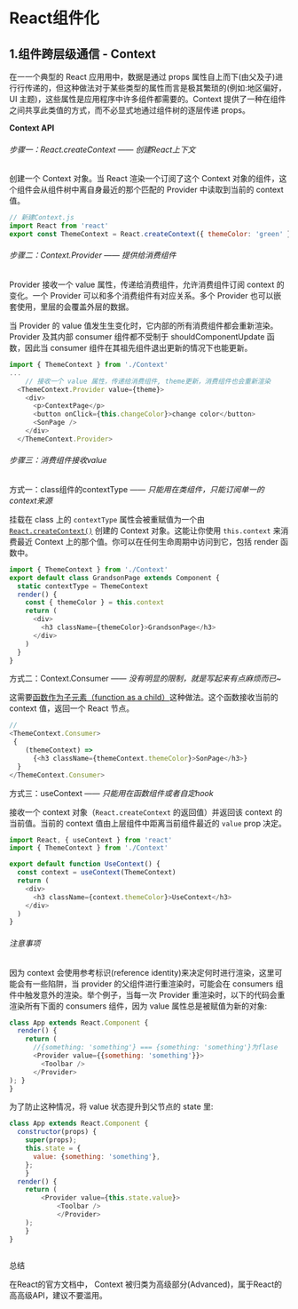 # React组件化

## 1.组件跨层级通信 **- Context**

在⼀一个典型的 React 应⽤用中，数据是通过 props 属性⾃上⽽下(由⽗及子)进⾏行传递的，但这种做法对于某些类型的属性⽽言是极其繁琐的(例如:地区偏好，UI 主题)，这些属性是应⽤程序中许多组件都需要的。Context 提供了一种在组件之间共享此类值的方式，⽽不必显式地通过组件树的逐层传递 props。

**Context API**

###### 步骤一：React.createContext —— 创建React上下文

创建一个 Context 对象。当 React 渲染一个订阅了这个 Context 对象的组件，这个组件会从组件树中离自身最近的那个匹配的 Provider 中读取到当前的 context 值。

```js
// 新建Context.js
import React from 'react'
export const ThemeContext = React.createContext({ themeColor: 'green' })
```

###### 步骤二：Context.Provider —— 提供给消费组件

Provider 接收⼀个 value 属性，传递给消费组件，允许消费组件订阅 context 的变化。一个 Provider 可以和多个消费组件有对应关系。多个 Provider 也可以嵌套使用，⾥层的会覆盖外层的数据。

当 Provider 的 value 值发⽣生变化时，它内部的所有消费组件都会重新渲染。Provider 及其内部 consumer 组件都不受制于 shouldComponentUpdate 函数，因此当 consumer 组件在其祖先组件退出更新的情况下也能更新。

```js
import { ThemeContext } from './Context'
...
	// 接收⼀个 value 属性，传递给消费组件, theme更新，消费组件也会重新渲染
  <ThemeContext.Provider value={theme}> 
    <div>
      <p>ContextPage</p>
      <button onClick={this.changeColor}>change color</button>
      <SonPage />
    </div>
  </ThemeContext.Provider>
```

###### 步骤三：消费组件接收value

方式一：class组件的contextType —— *只能用在类组件，只能订阅单一的context来源*

挂载在 class 上的 `contextType` 属性会被重赋值为一个由 [`React.createContext()`](https://react.docschina.org/docs/context.html#reactcreatecontext) 创建的 Context 对象。这能让你使用 `this.context` 来消费最近 Context 上的那个值。你可以在任何生命周期中访问到它，包括 render 函数中。

```js
import { ThemeContext } from './Context'
export default class GrandsonPage extends Component {
  static contextType = ThemeContext
  render() {
    const { themeColor } = this.context
    return (
      <div>
        <h3 className={themeColor}>GrandsonPage</h3>
      </div>
    )
  }
}
```

方式二：Context.Consumer —— *没有明显的限制，就是写起来有点麻烦而已~*

这需要[函数作为子元素（function as a child）](https://react.docschina.org/docs/render-props.html#using-props-other-than-render)这种做法。这个函数接收当前的 context 值，返回一个 React 节点。

```js
// 
<ThemeContext.Consumer>
 {
    (themeContext) => 
      {<h3 className={themeContext.themeColor}>SonPage</h3>}
  }
</ThemeContext.Consumer>
```

方式三：useContext —— *只能用在函数组件或者自定hook*

接收一个 context 对象（`React.createContext` 的返回值）并返回该 context 的当前值。当前的 context 值由上层组件中距离当前组件最近的 `value` prop 决定。

```js
import React, { useContext } from 'react'
import { ThemeContext } from './Context'

export default function UseContext() {
  const context = useContext(ThemeContext)
  return (
    <div>
      <h3 className={context.themeColor}>UseContext</h3>
    </div>
  )
}
```

###### 注意事项

因为 context 会使⽤参考标识(reference identity)来决定何时进⾏渲染，这⾥可能会有一些陷阱，当 provider 的父组件进⾏重渲染时，可能会在 consumers 组件中触发意外的渲染。举个例⼦，当每一次 Provider 重渲染时，以下的代码会重渲染所有下⾯的 consumers 组件，因为 value 属性总是被赋值为新的对象:

```js
class App extends React.Component {
  render() {
    return (
      //{something: 'something'} === {something: 'something'}为flase
      <Provider value={{something: 'something'}}>
        <Toolbar />
      </Provider>
); }
}
```

为了防⽌这种情况，将 value 状态提升到父节点的 state ⾥:

```js
class App extends React.Component {
  constructor(props) {
    super(props);
    this.state = {
      value: {something: 'something'},
    };
	}
  render() {
    return (
      	<Provider value={this.state.value}>
            <Toolbar />
    		</Provider>
    ); 
	}
}
 
```

总结

在React的官⽅文档中， Context 被归类为高级部分(Advanced)，属于React的⾼高级API，建议不要滥用。